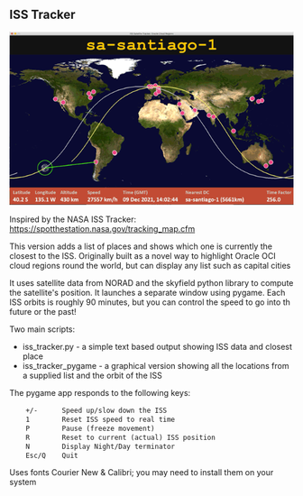 ## ISS Tracker
![Animation](animation.gif)

Inspired by the NASA ISS Tracker: https://spotthestation.nasa.gov/tracking_map.cfm

This version adds a list of places and shows which one is currently the closest to the ISS.
Originally built as a novel way to highlight Oracle OCI cloud regions round the world, but can display any list such as capital cities

It uses satellite data from NORAD and the skyfield python library to compute the satellite's position. It launches a separate window using pygame.
Each ISS orbits is roughly 90 minutes, but you can control the speed to go into th future or the past!

Two main scripts:
* iss_tracker.py - a simple text based output showing ISS data and closest place
* iss_tracker_pygame - a graphical version showing all the locations from a supplied list and the orbit of the ISS

The pygame app responds to the following keys:
```
    +/-      Speed up/slow down the ISS
    1        Reset ISS speed to real time
    P        Pause (freeze movement)
    R        Reset to current (actual) ISS position
    N        Display Night/Day terminator
    Esc/Q    Quit
```

Uses fonts Courier New & Calibri; you may need to install them on your system
